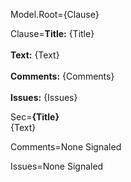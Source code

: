 Model.Root={Clause}

Clause=<b>Title:</b> {Title}<br><br><b>Text:</b> {Text}<br><br><b>Comments:</b> {Comments}<br><br><b>Issues:</b> {Issues}

Sec=<b>{Title}</b><br>{Text}

Comments=None Signaled

Issues=None Signaled